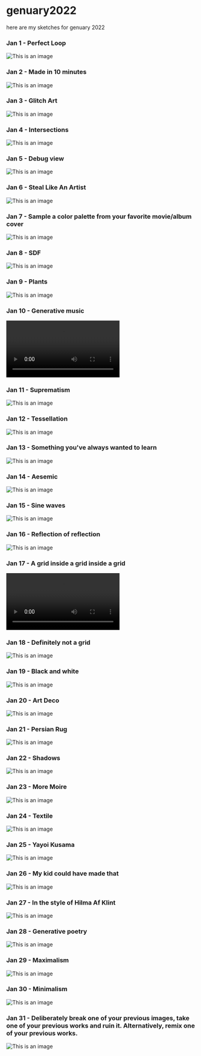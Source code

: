 # genuary2022
here are my sketches for genuary 2022
### Jan 1 - Perfect Loop
![This is an image](1/3be58fd8-9106-63cd-e1bd-f93698fa8d74.gif)
### Jan 2 - Made in 10 minutes
![This is an image](2/mySketch.gif)
### Jan 3 - Glitch Art
![This is an image](3/glitch.png)
### Jan 4 - Intersections
![This is an image](4/intersections.png)
### Jan 5 - Debug view
![This is an image](5/day5.gif)
### Jan 6 - Steal Like An Artist
![This is an image](6/mySketch(8).gif)
### Jan 7 - Sample a color palette from your favorite movie/album cover
![This is an image](7/mySketch(1).gif)
### Jan 8 - SDF
![This is an image](8/day8sdf.gif)
### Jan 9 - Plants
![This is an image](9/plant.gif)
### Jan 10 - Generative music
![This is an image](10/2023-01-1014-00-33.mp4)
### Jan 11 - Suprematism
![This is an image](11/suprematism.png)
### Jan 12 - Tessellation
![This is an image](12/tesselation.png)
### Jan 13 - Something you've always wanted to learn
![This is an image](13/somethingWantToLearn.gif)
### Jan 14 - Aesemic
![This is an image](14/moonrunes.png)
### Jan 15 - Sine waves
![This is an image](15/mySketch(5).gif)
### Jan 16 - Reflection of reflection
![This is an image](16/reflection.png)
### Jan 17 - A grid inside a grid inside a grid
![This is an image](17/2023-01-1710-53-37.mp4)
### Jan 18 - Definitely not a grid
![This is an image](18/defNotGrid.gif)
### Jan 19 - Black and white
![This is an image](19/blackWhite.gif)
### Jan 20 - Art Deco
![This is an image](20/artDecor.png)
### Jan 21 - Persian Rug
![This is an image](21/persianRug.png)
### Jan 22 - Shadows
![This is an image](22/shadows.png)
### Jan 23 - More Moire
![This is an image](23/moreMoire.png)
### Jan 24 - Textile
![This is an image](24/textile.png)
### Jan 25 - Yayoi Kusama
![This is an image](25/yayoikusama.png)
### Jan 26 - My kid could have made that
![This is an image](26/kidMade.png)
### Jan 27 - In the style of Hilma Af Klint
![This is an image](27/day27hilmaafklint.gif)
### Jan 28 - Generative poetry
![This is an image](28/poetryyy.png)
### Jan 29 - Maximalism
![This is an image](29/maximalism.png)
### Jan 30 - Minimalism
![This is an image](30/minimalism.png)
### Jan 31 - Deliberately break one of your previous images, take one of your previous works and ruin it. Alternatively, remix one of your previous works.

![This is an image](31/output.gif)


